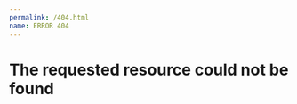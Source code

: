 ```yaml
---
permalink: /404.html
name: ERROR 404
---
```

<html>
<h1>The requested resource could not be found</h1>
        <script>
    console.log("if you were directed here something went wrong.");
    console.log("Make sure to report any bugs on this site to thexgamelord@hotmail.com Please Note that you wont get always get a fast response as PPSO team is a one man army.")
    </script>
</html>
